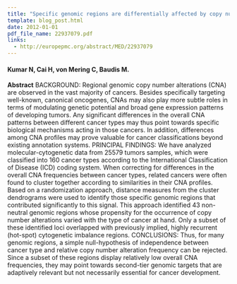```yaml
---
title: "Specific genomic regions are differentially affected by copy number alterations across distinct cancer types, in aggregated cytogenetic data"
template: blog_post.html 
date: 2012-01-01
pdf_file_name: 22937079.pdf
links:
  - http://europepmc.org/abstract/MED/22937079
---
```


#### Kumar N, Cai H, von Mering C, Baudis M.

**Abstract** BACKGROUND: Regional genomic copy number alterations (CNA) are observed in the vast majority of cancers. Besides specifically targeting well-known, canonical oncogenes, CNAs may also play more subtle roles in terms of modulating genetic potential and broad gene expression patterns of developing tumors. Any significant differences in the overall CNA patterns between different cancer types may thus point towards specific biological mechanisms acting in those cancers. In addition, differences among CNA profiles may prove valuable for cancer classifications beyond existing annotation systems. PRINCIPAL FINDINGS: We have analyzed molecular-cytogenetic data from 25579 tumors samples, which were classified into 160 cancer types according to the International Classification of Disease (ICD) coding system.<!--more--> When correcting for differences in the overall CNA frequencies between cancer types, related cancers were often found to cluster together according to similarities in their CNA profiles. Based on a randomization approach, distance measures from the cluster dendrograms were used to identify those specific genomic regions that contributed significantly to this signal. This approach identified 43 non-neutral genomic regions whose propensity for the occurrence of copy number alterations varied with the type of cancer at hand. Only a subset of these identified loci overlapped with previously implied, highly recurrent (hot-spot) cytogenetic imbalance regions. CONCLUSIONS: Thus, for many genomic regions, a simple null-hypothesis of independence between cancer type and relative copy number alteration frequency can be rejected. Since a subset of these regions display relatively low overall CNA frequencies, they may point towards second-tier genomic targets that are adaptively relevant but not necessarily essential for cancer development.

